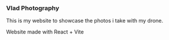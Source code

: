 ### Vlad Photography 

This is my website to showcase the photos i take with my drone.

Website made with React + Vite
